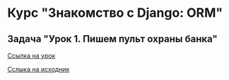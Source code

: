 # Курс "Знакомство с Django: ORM" 
## Задача "Урок 1. Пишем пульт охраны банка"

[Ссылка на урок](https://dvmn.org/modules/django-orm/lesson/watching-storage)

[Сслыка на исходник](https://github.com/dvmn-tasks/django-orm-watching-storage)
